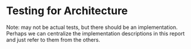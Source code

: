 # Testing for Architecture
Note: may not be actual tests, but there should be an implementation.
Perhaps we can centralize the implementation descriptions in this report and just refer to them from the others.
